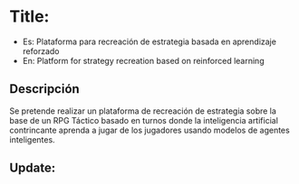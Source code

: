 # Title: 
* Es: Plataforma para recreación de estrategia basada en aprendizaje reforzado
* En: Platform for strategy recreation based on reinforced learning

## Descripción
Se pretende realizar un plataforma de recreación de estrategia sobre la base de un RPG Táctico basado en turnos donde la inteligencia artificial contrincante aprenda a jugar de los jugadores usando modelos de agentes inteligentes.

## Update:
